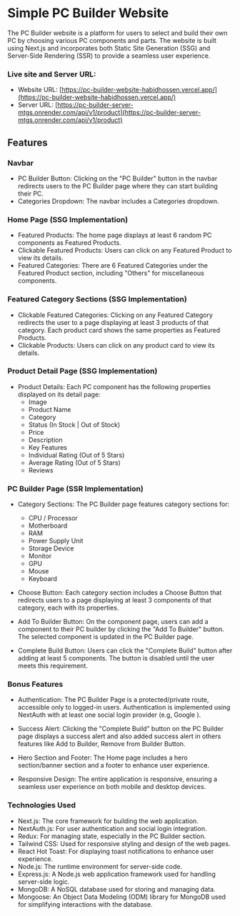 # Simple PC Builder Website

The PC Builder website is a platform for users to select and build their own PC by choosing various PC components and parts. The website is built using Next.js and incorporates both Static Site Generation (SSG) and Server-Side Rendering (SSR) to provide a seamless user experience.

### Live site and Server URL:

- Website URL: [https://pc-builder-website-habidhossen.vercel.app/](https://pc-builder-website-habidhossen.vercel.app/)
- Server URL: [https://pc-builder-server-mtgs.onrender.com/api/v1/product](https://pc-builder-server-mtgs.onrender.com/api/v1/product)

## Features

### Navbar

- PC Builder Button: Clicking on the "PC Builder" button in the navbar redirects users to the PC Builder page where they can start building their PC.
- Categories Dropdown: The navbar includes a Categories dropdown.

### Home Page (SSG Implementation)

- Featured Products: The home page displays at least 6 random PC components as Featured Products.
- Clickable Featured Products: Users can click on any Featured Product to view its details.
- Featured Categories: There are 6 Featured Categories under the Featured Product section, including "Others" for miscellaneous components.

### Featured Category Sections (SSG Implementation)

- Clickable Featured Categories: Clicking on any Featured Category redirects the user to a page displaying at least 3 products of that category. Each product card shows the same properties as Featured Products.
- Clickable Products: Users can click on any product card to view its details.

### Product Detail Page (SSG Implementation)

- Product Details: Each PC component has the following properties displayed on its detail page:
  - Image
  - Product Name
  - Category
  - Status (In Stock | Out of Stock)
  - Price
  - Description
  - Key Features
  - Individual Rating (Out of 5 Stars)
  - Average Rating (Out of 5 Stars)
  - Reviews

### PC Builder Page (SSR Implementation)

- Category Sections: The PC Builder page features category sections for:

  - CPU / Processor
  - Motherboard
  - RAM
  - Power Supply Unit
  - Storage Device
  - Monitor
  - GPU
  - Mouse
  - Keyboard

- Choose Button: Each category section includes a Choose Button that redirects users to a page displaying at least 3 components of that category, each with its properties.

- Add To Builder Button: On the component page, users can add a component to their PC builder by clicking the "Add To Builder" button. The selected component is updated in the PC Builder page.

- Complete Build Button: Users can click the "Complete Build" button after adding at least 5 components. The button is disabled until the user meets this requirement.

### Bonus Features

- Authentication: The PC Builder Page is a protected/private route, accessible only to logged-in users. Authentication is implemented using NextAuth with at least one social login provider (e.g, Google ).

- Success Alert: Clicking the "Complete Build" button on the PC Builder page displays a success alert and also added success alert in others features like Add to Builder, Remove from Builder Button.

- Hero Section and Footer: The Home page includes a hero section/banner section and a footer to enhance user experience.

- Responsive Design: The entire application is responsive, ensuring a seamless user experience on both mobile and desktop devices.

### Technologies Used

- Next.js: The core framework for building the web application.
- NextAuth.js: For user authentication and social login integration.
- Redux: For managing state, especially in the PC Builder section.
- Tailwind CSS: Used for responsive styling and design of the web pages.
- React Hot Toast: For displaying toast notifications to enhance user experience.
- Node.js: The runtime environment for server-side code.
- Express.js: A Node.js web application framework used for handling server-side logic.
- MongoDB: A NoSQL database used for storing and managing data.
- Mongoose: An Object Data Modeling (ODM) library for MongoDB used for simplifying interactions with the database.
